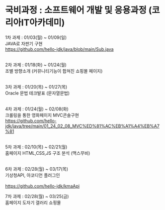 # 국비과정 : 소프트웨어 개발 및 응용과정 (코리아IT아카데미) 

1차 과제 : 01/03(월) ~ 01/09(일)<br>
JAVA로 자판기 구현<br>
https://github.com/hello-jdk/java/blob/main/Sub.java<br><br>

2차 과제 : 01/18(화) ~ 01/24(월)<br>
조별 방향소개 (커뮤니티기능이 합쳐진 쇼핑몰 페이지)<br><br>

3차 과제 : 01/20(목) ~ 01/27(목)<br>
Oracle 문법 테크발표 (문자열문법)<br><br>

4차 과제 : 01/24(월) ~ 02/08(화)<br>
크롤링을 통한 영화페이지 MVC콘솔구현<br>
https://github.com/hello-jdk/java/tree/main/01_24_02_08_MVC%ED%81%AC%EB%A1%A4%EB%A7%81<br><br>

5차 과제 : 02/10(목) ~ 02/21(월)<br>
홈페이지 HTML,CSS,JS 구조 분석 (맥스무비)<br> <br>

6차 과제 : 02/28(월) ~ 03/17(목)<br>
기상청API, 아코디언 플러그인<br><br>
https://github.com/hello-jdk/kmaApi

7차 과제 : 02/28(월) ~ 03/25(금)<br>
홈페이지 도자기 갤러리 쇼핑몰 <br><br>



